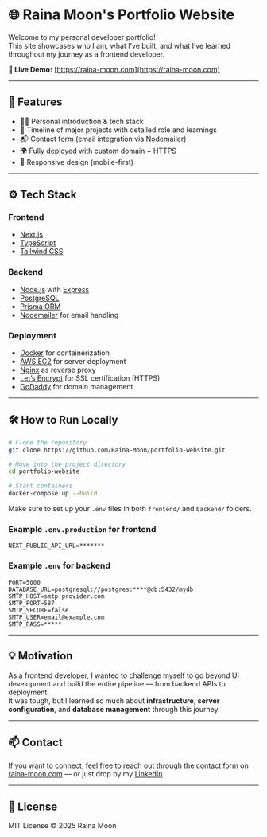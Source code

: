 # 🌐 Raina Moon's Portfolio Website

Welcome to my personal developer portfolio!  
This site showcases who I am, what I’ve built, and what I’ve learned throughout my journey as a frontend developer.

**🔗 Live Demo:** [https://raina-moon.com](https://raina-moon.com)

---

## 📌 Features

- 🧑‍💻 Personal introduction & tech stack  
- 📂 Timeline of major projects with detailed role and learnings  
- 📬 Contact form (email integration via Nodemailer)  
- 🌍 Fully deployed with custom domain + HTTPS  
- 📱 Responsive design (mobile-first)

---

## ⚙️ Tech Stack

### Frontend
- [Next.js](https://nextjs.org/)  
- [TypeScript](https://www.typescriptlang.org/)  
- [Tailwind CSS](https://tailwindcss.com/)

### Backend
- [Node.js](https://nodejs.org/) with [Express](https://expressjs.com/)  
- [PostgreSQL](https://www.postgresql.org/)  
- [Prisma ORM](https://www.prisma.io/)  
- [Nodemailer](https://nodemailer.com/) for email handling

### Deployment
- [Docker](https://www.docker.com/) for containerization  
- [AWS EC2](https://aws.amazon.com/ec2/) for server deployment  
- [Nginx](https://nginx.org/) as reverse proxy  
- [Let’s Encrypt](https://letsencrypt.org/) for SSL certification (HTTPS)  
- [GoDaddy](https://www.godaddy.com/) for domain management

---

## 🛠️ How to Run Locally

```bash
# Clone the repository
git clone https://github.com/Raina-Moon/portfolio-website.git

# Move into the project directory
cd portfolio-website

# Start containers
docker-compose up --build
```

Make sure to set up your `.env` files in both `frontend/` and `backend/` folders.

### Example `.env.production` for frontend

```env
NEXT_PUBLIC_API_URL=*******
```

### Example `.env` for backend

```env
PORT=5000
DATABASE_URL=postgresql://postgres:****@db:5432/mydb
SMTP_HOST=smtp.provider.com
SMTP_PORT=587
SMTP_SECURE=false
SMTP_USER=email@example.com
SMTP_PASS=*****
```

---

## 💡 Motivation

As a frontend developer, I wanted to challenge myself to go beyond UI development and build the entire pipeline — from backend APIs to deployment.  
It was tough, but I learned so much about **infrastructure**, **server configuration**, and **database management** through this journey.

---

## 📫 Contact

If you want to connect, feel free to reach out through the contact form on [raina-moon.com](https://raina-moon.com) — or just drop by my [LinkedIn](https://www.linkedin.com/in/daseul-moon-8b064128b/).

---

## 🧼 License

MIT License © 2025 Raina Moon
